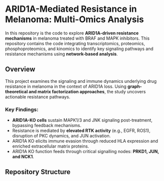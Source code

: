 # ARID1A-Mediated Resistance in Melanoma: Multi-Omics Analysis

In this repository is the code to explore **ARID1A-driven resistance mechanisms** in melanoma treated with BRAF and MAPK inhibitors. This repository contains the code integrating transcriptomics, proteomics, phosphoproteomics, and kinomics to identify key signaling pathways and resistance mechanisms using **network-based analysis**.

## Overview

This project examines the signaling and immune dynamics underlying drug resistance in melanoma in the context of ARID1A loss. Using **graph-theoretical and matrix factorization approaches**, the study uncovers actionable resistance pathways.

### Key Findings:
- **ARID1A-KO cells** sustain MAPK1/3 and JNK signaling post-treatment, bypassing feedback mechanisms.
- Resistance is mediated by **elevated RTK activity** (e.g., EGFR, ROS1), disruption of PKC dynamics, and JUN activation.
- ARID1A KO elicits immune evasion through reduced HLA expression and enriched extracellular matrix proteins.
- ARID1A KO function feeds through critical signalling nodes: **PRKD1, JUN, and NCK1**.

## Repository Structure

